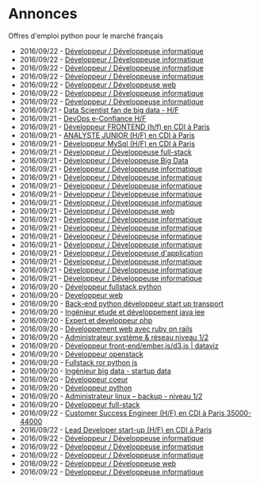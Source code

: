 # Annonces

Offres d'emploi python pour le marché français

* 2016/09/22 - [Développeur / Développeuse informatique](http://www.pyjobs.fr/jobs/details/3051/developpeur-developpeuse-informatique "Développeur / Développeuse informatique")
* 2016/09/22 - [Développeur / Développeuse informatique](http://www.pyjobs.fr/jobs/details/3048/developpeur-developpeuse-informatique "Développeur / Développeuse informatique")
* 2016/09/22 - [Développeur / Développeuse informatique](http://www.pyjobs.fr/jobs/details/3045/developpeur-developpeuse-informatique "Développeur / Développeuse informatique")
* 2016/09/22 - [Développeur / Développeuse informatique](http://www.pyjobs.fr/jobs/details/3050/developpeur-developpeuse-informatique "Développeur / Développeuse informatique")
* 2016/09/22 - [Développeur / Développeuse web](http://www.pyjobs.fr/jobs/details/3046/developpeur-developpeuse-web "Développeur / Développeuse web")
* 2016/09/22 - [Développeur / Développeuse informatique](http://www.pyjobs.fr/jobs/details/3042/developpeur-developpeuse-informatique "Développeur / Développeuse informatique")
* 2016/09/22 - [Développeur / Développeuse informatique](http://www.pyjobs.fr/jobs/details/3047/developpeur-developpeuse-informatique "Développeur / Développeuse informatique")
* 2016/09/21 - [Data Scientist fan de big data - H/F](http://www.pyjobs.fr/jobs/details/3036/data-scientist-fan-de-big-data-h-f "Data Scientist fan de big data - H/F")
* 2016/09/21 - [DevOps e-Confiance H/F](http://www.pyjobs.fr/jobs/details/3030/devops-e-confiance-h-f "DevOps e-Confiance H/F")
* 2016/09/21 - [Développeur FRONTEND (h/f) en CDI à Paris](http://www.pyjobs.fr/jobs/details/3037/developpeur-frontend-h-f-en-cdi-a-paris "Développeur FRONTEND (h/f) en CDI à Paris")
* 2016/09/21 - [ANALYSTE JUNIOR (H/F) en CDI à Paris](http://www.pyjobs.fr/jobs/details/3031/analyste-junior-h-f-en-cdi-a-paris "ANALYSTE JUNIOR (H/F) en CDI à Paris")
* 2016/09/21 - [Développeur MySql (H/F) en CDI à Paris](http://www.pyjobs.fr/jobs/details/3032/developpeur-mysql-h-f-en-cdi-a-paris "Développeur MySql (H/F) en CDI à Paris")
* 2016/09/21 - [Développeur / Développeuse full-stack](http://www.pyjobs.fr/jobs/details/3039/developpeur-developpeuse-full-stack "Développeur / Développeuse full-stack")
* 2016/09/21 - [Développeur / Développeuse Big Data](http://www.pyjobs.fr/jobs/details/3025/developpeur-developpeuse-big-data "Développeur / Développeuse Big Data")
* 2016/09/21 - [Développeur / Développeuse informatique](http://www.pyjobs.fr/jobs/details/3029/developpeur-developpeuse-informatique "Développeur / Développeuse informatique")
* 2016/09/21 - [Développeur / Développeuse informatique](http://www.pyjobs.fr/jobs/details/3022/developpeur-developpeuse-informatique "Développeur / Développeuse informatique")
* 2016/09/21 - [Développeur / Développeuse informatique](http://www.pyjobs.fr/jobs/details/3040/developpeur-developpeuse-informatique "Développeur / Développeuse informatique")
* 2016/09/21 - [Développeur / Développeuse informatique](http://www.pyjobs.fr/jobs/details/3035/developpeur-developpeuse-informatique "Développeur / Développeuse informatique")
* 2016/09/21 - [Développeur / Développeuse informatique](http://www.pyjobs.fr/jobs/details/3021/developpeur-developpeuse-informatique "Développeur / Développeuse informatique")
* 2016/09/21 - [Développeur / Développeuse web](http://www.pyjobs.fr/jobs/details/3041/developpeur-developpeuse-web "Développeur / Développeuse web")
* 2016/09/21 - [Développeur / Développeuse informatique](http://www.pyjobs.fr/jobs/details/3027/developpeur-developpeuse-informatique "Développeur / Développeuse informatique")
* 2016/09/21 - [Développeur / Développeuse informatique](http://www.pyjobs.fr/jobs/details/3028/developpeur-developpeuse-informatique "Développeur / Développeuse informatique")
* 2016/09/21 - [Développeur / Développeuse informatique](http://www.pyjobs.fr/jobs/details/3023/developpeur-developpeuse-informatique "Développeur / Développeuse informatique")
* 2016/09/21 - [Développeur / Développeuse informatique](http://www.pyjobs.fr/jobs/details/3026/developpeur-developpeuse-informatique "Développeur / Développeuse informatique")
* 2016/09/21 - [Développeur / Développeuse d'application](http://www.pyjobs.fr/jobs/details/3034/developpeur-developpeuse-dapplication "Développeur / Développeuse d'application")
* 2016/09/21 - [Développeur / Développeuse informatique](http://www.pyjobs.fr/jobs/details/3033/developpeur-developpeuse-informatique "Développeur / Développeuse informatique")
* 2016/09/21 - [Développeur / Développeuse informatique](http://www.pyjobs.fr/jobs/details/3038/developpeur-developpeuse-informatique "Développeur / Développeuse informatique")
* 2016/09/21 - [Développeur / Développeuse informatique](http://www.pyjobs.fr/jobs/details/3024/developpeur-developpeuse-informatique "Développeur / Développeuse informatique")
* 2016/09/20 - [Développeur fullstack python](http://www.pyjobs.fr/jobs/details/2342/developpeur-fullstack-python "Développeur fullstack python")
* 2016/09/20 - [Developpeur web](http://www.pyjobs.fr/jobs/details/2348/developpeur-web "Developpeur web")
* 2016/09/20 - [Back-end python développeur start up transport](http://www.pyjobs.fr/jobs/details/2352/back-end-python-developpeur-start-up-transport "Back-end python développeur start up transport")
* 2016/09/20 - [Ingénieur etude et développement java jee](http://www.pyjobs.fr/jobs/details/2358/ingenieur-etude-et-developpement-java-jee "Ingénieur etude et développement java jee")
* 2016/09/20 - [Expert et developpeur php](http://www.pyjobs.fr/jobs/details/2365/expert-et-developpeur-php "Expert et developpeur php")
* 2016/09/20 - [Développement web avec ruby on rails](http://www.pyjobs.fr/jobs/details/2371/developpement-web-avec-ruby-on-rails "Développement web avec ruby on rails")
* 2016/09/20 - [Administrateur système & réseau niveau 1/2](http://www.pyjobs.fr/jobs/details/2376/administrateur-systeme-reseau-niveau-1-2 "Administrateur système & réseau niveau 1/2")
* 2016/09/20 - [Développeur front-end/ember.js/d3.js | dataviz](http://www.pyjobs.fr/jobs/details/2383/developpeur-front-end-ember-js-d3-js-dataviz "Développeur front-end/ember.js/d3.js | dataviz")
* 2016/09/20 - [Développeur openstack](http://www.pyjobs.fr/jobs/details/2388/developpeur-openstack "Développeur openstack")
* 2016/09/20 - [Fullstack ror python js](http://www.pyjobs.fr/jobs/details/2392/fullstack-ror-python-js "Fullstack ror python js")
* 2016/09/20 - [Ingénieur big data - startup data](http://www.pyjobs.fr/jobs/details/2396/ingenieur-big-data-startup-data "Ingénieur big data - startup data")
* 2016/09/20 - [Développeur coeur](http://www.pyjobs.fr/jobs/details/2400/developpeur-coeur "Développeur coeur")
* 2016/09/20 - [Développeur python](http://www.pyjobs.fr/jobs/details/2407/developpeur-python "Développeur python")
* 2016/09/20 - [Administrateur linux – backup - niveau 1/2](http://www.pyjobs.fr/jobs/details/2412/administrateur-linux-backup-niveau-1-2 "Administrateur linux – backup - niveau 1/2")
* 2016/09/20 - [Développeur full-stack](http://www.pyjobs.fr/jobs/details/2417/developpeur-full-stack "Développeur full-stack")
* 2016/09/22 - [Customer Success Engineer (H/F) en CDI à Paris 35000-44000](http://www.pyjobs.fr/jobs/details/3535/customer-success-engineer-h-f-en-cdi-a-paris-35000-44000 "Customer Success Engineer (H/F) en CDI à Paris 35000-44000")
* 2016/09/22 - [Lead Developer start-up (H/F) en CDI à Paris](http://www.pyjobs.fr/jobs/details/3530/lead-developer-start-up-h-f-en-cdi-a-paris "Lead Developer start-up (H/F) en CDI à Paris")
* 2016/09/22 - [Développeur / Développeuse informatique](http://www.pyjobs.fr/jobs/details/3528/developpeur-developpeuse-informatique "Développeur / Développeuse informatique")
* 2016/09/22 - [Développeur / Développeuse informatique](http://www.pyjobs.fr/jobs/details/3523/developpeur-developpeuse-informatique "Développeur / Développeuse informatique")
* 2016/09/22 - [Développeur / Développeuse informatique](http://www.pyjobs.fr/jobs/details/3526/developpeur-developpeuse-informatique "Développeur / Développeuse informatique")
* 2016/09/22 - [Développeur / Développeuse web](http://www.pyjobs.fr/jobs/details/3527/developpeur-developpeuse-web "Développeur / Développeuse web")
* 2016/09/22 - [Développeur / Développeuse informatique](http://www.pyjobs.fr/jobs/details/3525/developpeur-developpeuse-informatique "Développeur / Développeuse informatique")

